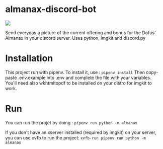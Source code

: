 # almanax-discord-bot

![](https://derniercri.d.pr/JhOdpZ+)

Send everyday a picture of the current offering and bonus for the Dofus' Almanax in your discord server.
Uses python, imgkit and discord.py

# Installation
This project run with pipenv. To install it, use :
`pipenv install`
Then copy-paste .env.example into .env and complete the file with your variables.
You'll need also wkhtmltopdf to be installed on your distro for imgkit to work.

# Run
You can run the projet by doing :
`pipenv run python -m almanax`

If you don't have an xserver installed (required by imgkit) on your server, you can use xvfb to run the project:
`xvfb-run pipenv run python -m almanax`
